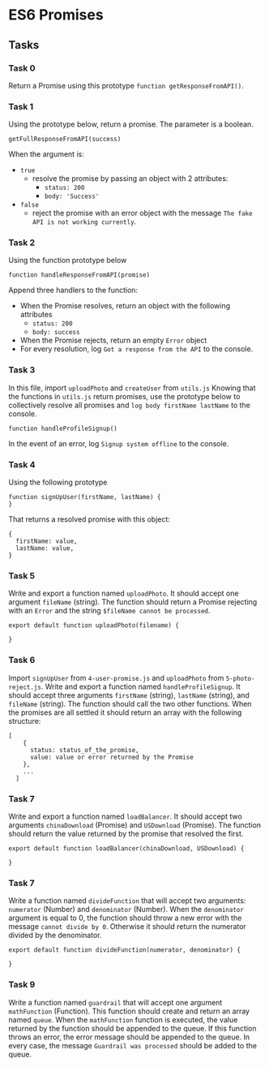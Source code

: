 # ES6 Promises

## Tasks

### Task 0
Return a Promise using this prototype `function getResponseFromAPI()`.

### Task 1
Using the prototype below, return a promise. The parameter is a boolean.
```
getFullResponseFromAPI(success)
```
When the argument is:
- `true`
	- resolve the promise by passing an object with 2 attributes:
		- `status: 200`
		- `body: 'Success'`
- `false`
	- reject the promise with an error object with the message `The fake API is not working currently`.

### Task 2
Using the function prototype below
```
function handleResponseFromAPI(promise)
```
Append three handlers to the function:
- When the Promise resolves, return an object with the following attributes
	- `status: 200`
	- `body: success`
- When the Promise rejects, return an empty `Error` object
- For every resolution, log `Got a response from the API` to the console.

### Task 3
In this file, import `uploadPhoto` and `createUser` from `utils.js`
Knowing that the functions in `utils.js` return promises, use the prototype below to collectively resolve all promises and `log body firstName lastName` to the console.
```
function handleProfileSignup()
```
In the event of an error, log `Signup system offline` to the console.

### Task 4
Using the following prototype
```
function signUpUser(firstName, lastName) {
}
```
That returns a resolved promise with this object:
```
{
  firstName: value,
  lastName: value,
}
```

### Task 5
Write and export a function named `uploadPhoto`. It should accept one argument `fileName` (string).
The function should return a Promise rejecting with an `Error` and the string `$fileName cannot be processed`.
```
export default function uploadPhoto(filename) {

}
```

### Task 6
Import `signUpUser` from `4-user-promise.js` and `uploadPhoto` from `5-photo-reject.js`.
Write and export a function named `handleProfileSignup`. It should accept three arguments `firstName` (string), `lastName` (string), and `fileName` (string). The function should call the two other functions. When the promises are all settled it should return an array with the following structure:
```
[
    {
      status: status_of_the_promise,
      value: value or error returned by the Promise
    },
    ...
  ]
```

### Task 7
Write and export a function named `loadBalancer`. It should accept two arguments `chinaDownload` (Promise) and `USDownload` (Promise).
The function should return the value returned by the promise that resolved the first.
```
export default function loadBalancer(chinaDownload, USDownload) {

}
```

### Task 7
Write a function named `divideFunction` that will accept two arguments: `numerator` (Number) and `denominator` (Number).
When the `denominator` argument is equal to 0, the function should throw a new error with the message `cannot divide by 0`. Otherwise it should return the numerator divided by the denominator.
```
export default function divideFunction(numerator, denominator) {

}
```

### Task 9
Write a function named `guardrail` that will accept one argument `mathFunction` (Function).
This function should create and return an array named `queue`.
When the `mathFunction` function is executed, the value returned by the function should be appended to the queue. If this function throws an error, the error message should be appended to the queue. In every case, the message `Guardrail was processed` should be added to the queue.
